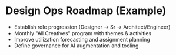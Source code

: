 # Design Ops Roadmap (Example)

- Establish role progression (Designer → Sr → Architect/Engineer)
- Monthly "All Creatives" program with themes & activities
- Improve utilization forecasting and assignment planning
- Define governance for AI augmentation and tooling
